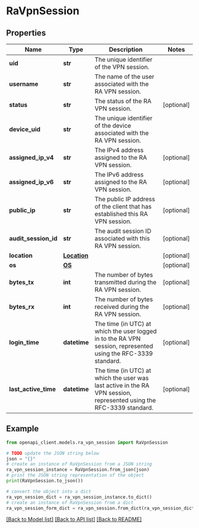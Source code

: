 # RaVpnSession


## Properties

Name | Type | Description | Notes
------------ | ------------- | ------------- | -------------
**uid** | **str** | The unique identifier of the VPN session. | 
**username** | **str** | The name of the user associated with the RA VPN session. | 
**status** | **str** | The status of the RA VPN session. | [optional] 
**device_uid** | **str** | The unique identifier of the device associated with the RA VPN session. | 
**assigned_ip_v4** | **str** | The IPv4 address assigned to the RA VPN session. | [optional] 
**assigned_ip_v6** | **str** | The IPv6 address assigned to the RA VPN session. | [optional] 
**public_ip** | **str** | The public IP address of the client that has established this RA VPN session. | [optional] 
**audit_session_id** | **str** | The audit session ID associated with this RA VPN session. | [optional] 
**location** | [**Location**](Location.md) |  | [optional] 
**os** | [**OS**](OS.md) |  | [optional] 
**bytes_tx** | **int** | The number of bytes transmitted during the RA VPN session. | [optional] 
**bytes_rx** | **int** | The number of bytes received during the RA VPN session. | [optional] 
**login_time** | **datetime** | The time (in UTC) at which the user logged in to the RA VPN session, represented using the RFC-3339 standard. | [optional] 
**last_active_time** | **datetime** | The time (in UTC) at which the user was last active in the RA VPN session, represented using the RFC-3339 standard. | [optional] 

## Example

```python
from openapi_client.models.ra_vpn_session import RaVpnSession

# TODO update the JSON string below
json = "{}"
# create an instance of RaVpnSession from a JSON string
ra_vpn_session_instance = RaVpnSession.from_json(json)
# print the JSON string representation of the object
print(RaVpnSession.to_json())

# convert the object into a dict
ra_vpn_session_dict = ra_vpn_session_instance.to_dict()
# create an instance of RaVpnSession from a dict
ra_vpn_session_form_dict = ra_vpn_session.from_dict(ra_vpn_session_dict)
```
[[Back to Model list]](../README.md#documentation-for-models) [[Back to API list]](../README.md#documentation-for-api-endpoints) [[Back to README]](../README.md)


